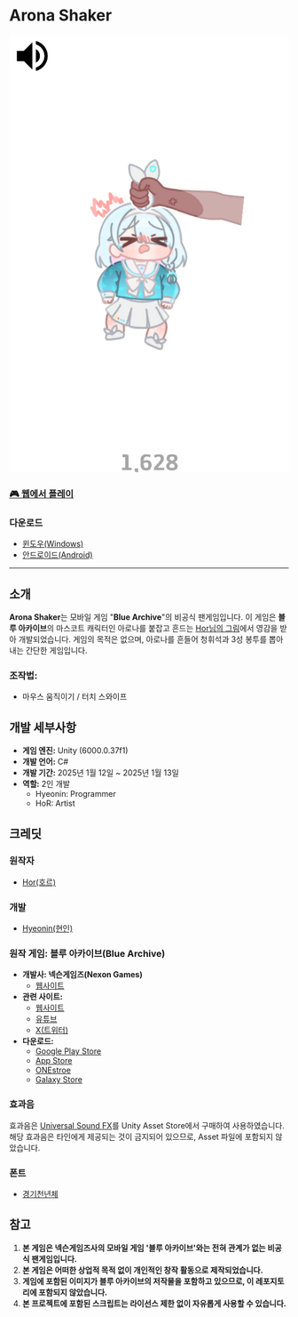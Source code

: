 # Arona Shaker
![스크린샷](./Img/Screenshot.png)

### [🎮 웹에서 플레이](https://aronashaker.netlify.app/)

### 다운로드
- [윈도우(Windows)](https://github.com/hyeon-in/Arona-Shaker/releases/download/v1.0.0/Arona.Shaker.Windows.zip)
- [안드로이드(Android)](https://github.com/hyeon-in/Arona-Shaker/releases/download/v1.0.0/Arona.Shaker.apk)

---

## 소개

**Arona Shaker**는 모바일 게임 "**Blue Archive**"의 비공식 팬게임입니다. 이 게임은 **블루 아카이브**의 마스코트 캐릭터인 아로나를 붙잡고 흔드는 [Hor님의 그림](https://x.com/horuhara/status/1801806881431884215/)에서 영감을 받아 개발되었습니다. 게임의 목적은 없으며, 아로나를 흔들어 청휘석과 3성 봉투를 뽑아내는 간단한 게임입니다.

### 조작법:
- 마우스 움직이기 / 터치 스와이프

## 개발 세부사항
- **게임 엔진:** Unity (6000.0.37f1)
- **개발 언어:** C#
- **개발 기간:** 2025년 1월 12일 ~ 2025년 1월 13일
- **역할:** 2인 개발
  - Hyeonin: Programmer  
  - HoR: Artist  

## 크레딧

### 원작자
- [Hor(호르)](https://x.com/horuhara)

### 개발
- [Hyeonin(현인)](https://linktr.ee/hyeonin)

### 원작 게임: 블루 아카이브(Blue Archive)
- **개발사: 넥슨게임즈(Nexon Games)**
  - [웹사이트](https://www.nexongames.co.kr/)
- **관련 사이트:**
  - [웹사이트](https://bluearchive.nexon.com/home)
  - [유튜브](https://www.youtube.com/channel/UCsrnDYrkovQhCCE8kwKcvKQ)
  - [X(트위터)](https://x.com/EN_BlueArchive)
- **다운로드:**
  - [Google Play Store](https://play.google.com/store/apps/details?id=com.nexon.bluearchive)
  - [App Store](https://apps.apple.com/kr/app/%EB%B8%94%EB%A3%A8-%EC%95%84%EC%B9%B4%EC%9D%B4%EB%B8%8C/id1571873795)
  - [ONEstroe](https://m.onestore.co.kr/ko-kr/apps/appsDetail.omp?prodId=0000758646)
  - [Galaxy Store](https://galaxystore.samsung.com/detail/com.nexon.bluearchivegalaxy)

### 효과음

효과음은 [Universal Sound FX](https://imphenzia.com/universal-sound-fx)를 Unity Asset Store에서 구매하여 사용하였습니다. 해당 효과음은 타인에게 제공되는 것이 금지되어 있으므로, Asset 파일에 포함되지 않았습니다.

### 폰트
- [경기천년체](https://www.gg.go.kr/contents/contents.do?ciIdx=679&menuId=2457)

## 참고
1. **본 게임은 넥슨게임즈사의 모바일 게임 '블루 아카이브'와는 전혀 관계가 없는 비공식 팬게임입니다.**
2. **본 게임은 어떠한 상업적 목적 없이 개인적인 창작 활동으로 제작되었습니다.**
3. **게임에 포함된 이미지가 블루 아카이브의 저작물을 포함하고 있으므로, 이 레포지토리에 포함되지 않았습니다.**
4. **본 프로젝트에 포함된 스크립트는 라이선스 제한 없이 자유롭게 사용할 수 있습니다.**
